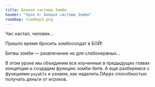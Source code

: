 ```yaml
---
title: Боевая система Зомби
header: "Урок 4: Боевая система Зомби"
roadmap: roadmap3.png
---
```


Час настал, человек...

Пришло время бросить зомбосолдат в БОЙ!

Битвы зомби — развлечение не для слабонервных...

В этом уроке мы объединим все изученные в предыдущих главах концепции и создадим функцию зомби-битв. А еще разберемся с функциями `payable` и узнаем, как наделить DApps способностью получать деньги от игроков.
